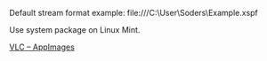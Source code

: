 Default stream format example:
file:///C:\User\Soders\Example.xspf

Use system package on Linux Mint.  
  
[VLC – AppImages](https://appimage.github.io/VLC/)